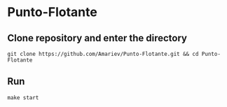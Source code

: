 # Punto-Flotante

## Clone repository and enter the directory
```
git clone https://github.com/Amariev/Punto-Flotante.git && cd Punto-Flotante
```

## Run
```
make start
```
